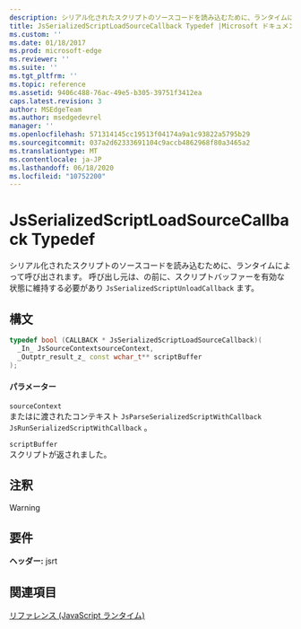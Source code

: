 ```yaml
---
description: シリアル化されたスクリプトのソースコードを読み込むために、ランタイムによって呼び出されます。 呼び出し元は、の前に、スクリプトバッファーを有効な状態に維持する必要があり `JsSerializedScriptUnloadCallback` ます。
title: JsSerializedScriptLoadSourceCallback Typedef |Microsoft ドキュメント
ms.custom: ''
ms.date: 01/18/2017
ms.prod: microsoft-edge
ms.reviewer: ''
ms.suite: ''
ms.tgt_pltfrm: ''
ms.topic: reference
ms.assetid: 9406c488-76ac-49e5-b305-39751f3412ea
caps.latest.revision: 3
author: MSEdgeTeam
ms.author: msedgedevrel
manager: ''
ms.openlocfilehash: 571314145cc19513f04174a9a1c93822a5795b29
ms.sourcegitcommit: 037a2d62333691104c9accb4862968f80a3465a2
ms.translationtype: MT
ms.contentlocale: ja-JP
ms.lasthandoff: 06/18/2020
ms.locfileid: "10752200"
---
```

# JsSerializedScriptLoadSourceCallback Typedef
シリアル化されたスクリプトのソースコードを読み込むために、ランタイムによって呼び出されます。 呼び出し元は、の前に、スクリプトバッファーを有効な状態に維持する必要があり `JsSerializedScriptUnloadCallback` ます。  
  
## 構文  
  
```cpp  
typedef bool (CALLBACK * JsSerializedScriptLoadSourceCallback)(  
  _In_ JsSourceContextsourceContext,  
  _Outptr_result_z_ const wchar_t** scriptBuffer  
);  
```  
  
#### パラメーター  
 `sourceContext`  
 またはに渡されたコンテキスト `JsParseSerializedScriptWithCallback` `JsRunSerializedScriptWithCallback` 。  
  
 `scriptBuffer`  
 スクリプトが返されました。  
  
## 注釈  
  
> [!WARNING]
## 要件  
 **ヘッダー:** jsrt  
  
## 関連項目  
 [リファレンス (JavaScript ランタイム)](../chakra-hosting/reference-javascript-runtime.md)